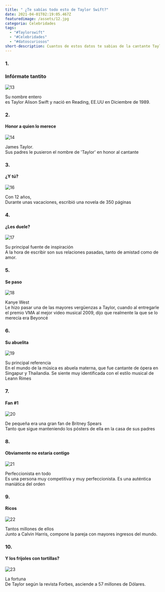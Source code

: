 ```yaml
---
title: " ¿Te sabías todo esto de Taylor Swift?"
date: 2021-04-01T02:19:05.467Z
featuredimage: /assets/12.jpg
categoria: Celebridades
tags:
  - "#Taylorswift"
  - "#Celebridades"
  - "#datoscuriosos"
short-description: Cuantos de estos datos te sabias de la cantante Taylor Swift
---
```

### 1.

### Infórmate tantito 

![13](/assets/13.jpg "13")

Su nombre entero <br/>
es Taylor Alison Swift y nació en Reading, EE.UU en Diciembre de 1989.

### 2.

#### Honor a quien lo merece 

![14](/assets/15.jpg "14")

James Taylor.<br/>
Sus padres le pusieron el nombre de 'Taylor' en honor al cantante 

### 3.

#### ¿Y tú?

![16](/assets/16.jpg "16")

Con 12 años,<br/>
Durante unas vacaciones, escribió una novela de 350 páginas

### 4.

#### ¿Les duele?

![17](/assets/17.jpg "17")

Su principal fuente de inspiración <br/>
A la hora de escribir son sus relaciones pasadas, tanto de amistad como de amor.



### 5.

#### Se paso 

![18](/assets/18.jpg "18")

Kanye West<br/>
Le hizo pasar una de las mayores vergüenzas a Taylor, cuando al entregarle el premio VMA al mejor video musical 2009, dijo que realmente la que se lo merecía era Beyoncé

### 6.

#### Su abuelita 

![19](/assets/19.jpg "19")

Su principal referencia<br/>
En el mundo de la música es abuela materna, que fue cantante de ópera en Singapur y Thailandia. Se siente muy identificada con el estilo musical de Leann Rimes

### 7.

#### Fan #1

![20](/assets/20.jpg "20")

De pequeña era una gran fan de Britney Spears<br/>
Tanto que sigue manteniendo los pósters de ella en la casa de sus padres

### 8.

#### Obviamente no estaría contigo 

![21](/assets/14.jpg "21")

Perfeccionista en todo <br/>
Es una persona muy competitiva y muy perfeccionista. Es una auténtica maniática del orden

### 9.

#### Ricos 

![22](/assets/22.jpg "22")

Tantos millones de ellos <br/>
Junto a Calvin Harris, compone la pareja con mayores ingresos del mundo.

### 10.

#### Y los frijoles con tortillas?

![23](/assets/23.jpg "23")

La fortuna<br/>
De Taylor según la revista Forbes, asciende a 57 millones de Dólares.
